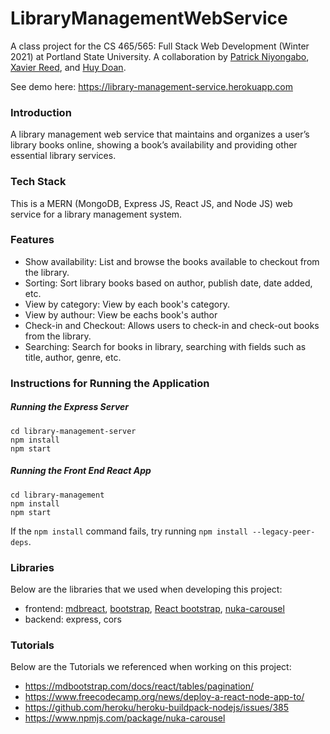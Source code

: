 # LibraryManagementWebService

A class project for the CS 465/565: Full Stack Web Development (Winter 2021) at Portland State University. A collaboration by [Patrick Niyongabo](https://github.com/pniyongabo), [Xavier Reed](https://github.com/reedx8), and [Huy Doan](https://github.com/huy26).

See demo here: https://library-management-service.herokuapp.com

### Introduction

A library management web service that maintains and organizes a user’s library books online, showing a book’s availability and providing other essential library services. 

### Tech Stack

This is a MERN (MongoDB, Express JS, React JS, and Node JS) web service for a library management system.

### Features
* Show availability: List and browse the books available to checkout from the library.
* Sorting:  Sort library books based on author, publish date, date added, etc.
* View by category: View by each book's category.
* View by authour: View be eachs book's author
* Check-in and Checkout: Allows users to check-in and check-out books from the library.
* Searching:  Search for books in library, searching with fields such as title, author, genre, etc.
  

### Instructions for Running the Application

##### Running the Express Server

```
cd library-management-server
npm install
npm start
```

##### Running the Front End React App

```
cd library-management
npm install
npm start
```
If the `npm install` command fails, try running `npm install --legacy-peer-deps`.

### Libraries
Below are the libraries that we used when developing this project:
* frontend: [mdbreact](https://www.npmjs.com/package/mdbreact), [bootstrap](https://getbootstrap.com/), [React bootstrap](https://react-bootstrap.github.io), [nuka-carousel](https://www.npmjs.com/package/nuka-carousel)
* backend: express, cors

### Tutorials
Below are the Tutorials we referenced when working on this project:
* https://mdbootstrap.com/docs/react/tables/pagination/
* https://www.freecodecamp.org/news/deploy-a-react-node-app-to/
* https://github.com/heroku/heroku-buildpack-nodejs/issues/385
* https://www.npmjs.com/package/nuka-carousel










